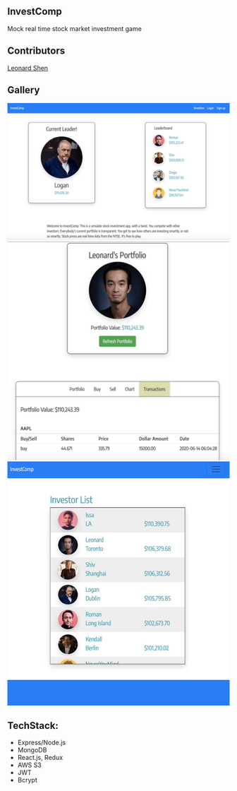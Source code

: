 ## InvestComp
Mock real time stock market investment game

## Contributors

[Leonard Shen](https://github.com/UVStudio)

## Gallery

![Landing Page](./design-docs/img/investcomp3.png)
![Profile Page](./design-docs/img/investcomp2.jpg)
![Investor List](./design-docs/img/investcomp.jpg)

## TechStack:

- Express/Node.js
- MongoDB
- React.js, Redux
- AWS S3
- JWT
- Bcrypt
